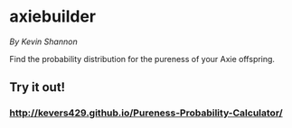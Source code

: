 axiebuilder
======
*By Kevin Shannon*  

Find the probability distribution for the pureness of your Axie offspring.

Try it out!
------

### http://kevers429.github.io/Pureness-Probability-Calculator/
